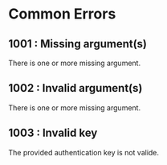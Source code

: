# Common Errors

## 1001 : Missing argument(s)
There is one or more missing argument.
## 1002 : Invalid argument(s)
There is one or more missing argument.
## 1003 : Invalid key
The provided authentication key is not valide. 



